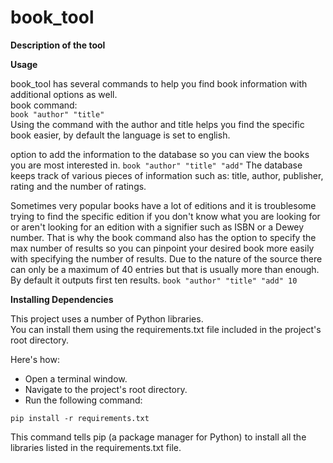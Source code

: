 # book_tool

**Description of the tool**


**Usage**

book_tool has several commands to help you find book information with additional options as well.  
book command:  
`book "author" "title"`  
Using the command with the author and title helps you find the specific book easier, by default the language is set to english.

option to add the information to the database so you can view the books you are most interested in.
`book "author" "title" "add"`
The database keeps track of various pieces of information such as: title, author, publisher, rating and the number of ratings.

Sometimes very popular books have a lot of editions and it is troublesome trying to find the specific edition if you don't know what you are looking for or aren't looking for an edition with a signifier such as ISBN or a Dewey number.
That is why the book command also has the option to specify the max number of results so you can pinpoint your desired book more easily with specifying the number of results. Due to the nature of the source there can only be a maximum of 40 entries but that is usually more than enough. By default it outputs first ten results.
`book "author" "title" "add" 10`


**Installing Dependencies**

This project uses a number of Python libraries.   
You can install them using the requirements.txt file included in the project's root directory.  

Here's how:  
- Open a terminal window.  
- Navigate to the project's root directory.  
- Run the following command:

```terminal
pip install -r requirements.txt
```

This command tells pip (a package manager for Python) to install all the libraries listed in the requirements.txt file.
